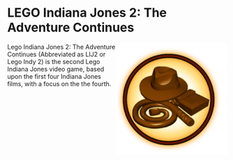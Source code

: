 LEGO Indiana Jones 2: The Adventure Continues
============
<img align="right" src="https://raw.githubusercontent.com/AlubJ/TTGames-LEGO-Documentation/main/media/icons/LIJ2.png" alt="Lego Indiana Jones 2: The Adventure Continues icon" width="256"/>
Lego Indiana Jones 2: The Adventure Continues (Abbreviated as LIJ2 or Lego Indy 2) is the second Lego Indiana Jones video game, based upon the first four Indiana Jones films, with a focus on the the fourth.
